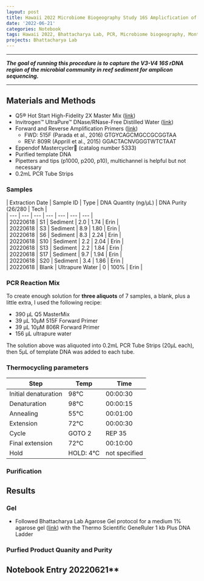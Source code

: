 ```yaml
---
layout: post  
title: Hawaii 2022 Microbiome Biogeography Study 16S Amplicfication of Sediment Samples Run 1  
date: '2022-06-21'  
categories: Notebook  
tags: Hawaii 2022, Bhattacharya Lab, PCR, Microbiome biogeography, Montipora capitata  
projects: Bhattacharya Lab  
---
```



--- 
***The goal of running this procedure is to capture the V3-V4 16S rDNA region of the microbial community in reef sediment for amplicon sequencing.***

---

## Materials  and Methods
- Q5® Hot Start High-Fidelity 2X Master Mix ([link](https://www.neb.com/products/m0494-q5-hot-start-high-fidelity-2x-master-mix#Product%20Information))  
- Invitrogen™ UltraPure™ DNase/RNase-Free Distilled Water ([link](https://www.fishersci.com/shop/products/invitrogen-ultrapure-dnase-rnase-free-distilled-water-1/10977023?ef_id=Cj0KCQjw2MWVBhCQARIsAIjbwoOfJUlLEvFyQ3UwofU1N_2spcOoN0fwEWrWqya9uM5h3DLkboodycwaAn4rEALw_wcB:G:s&ppc_id=PLA_goog_16713066638__10977023___10153541525911855182&ev_chn=shop&s_kwcid=AL!4428!3!!!!x!!10977023&gclid=Cj0KCQjw2MWVBhCQARIsAIjbwoOfJUlLEvFyQ3UwofU1N_2spcOoN0fwEWrWqya9uM5h3DLkboodycwaAn4rEALw_wcB))  
- Forward and Reverse Amplification Primers ([link](https://earthmicrobiome.org/protocols-and-standards/16s/))  
	- FWD: 515F (Parada et al., 2016) GTGYCAGCMGCCGCGGTAA  
	- REV: 809R (Apprill et al., 2015) GGACTACNVGGGTWTCTAAT  
- Eppendof Mastercycler (catalog number 5333)  
- Purified template DNA  
- Pipetters and tips (p1000, p200, p10), multichannel is helpful but not necessary  
- 0.2mL PCR Tube Strips

### Samples

 | Extraction Date  |  Sample ID | Type | DNA Quantity (ng/µL) | DNA Purity (26/280 | Tech |  
 | --- | --- | --- | --- | --- | --- | --- |  
| 20220618 | S1 | Sediment | 2.0 | 1.74 | Erin |  
| 20220618 | S3 | Sediment | 8.9 | 1.80 | Erin |  
| 20220618 | S6 | Sediment | 8.3 | 2.24 | Erin |  
| 20220618 | S10 | Sediment | 2.2 | 2.04 | Erin |  
| 20220618 | S13 | Sediment | 2.2 | 1.84 | Erin |  
| 20220618 | S17 | Sediment | 9.7 | 1.94 | Erin |  
| 20220618 | S20 | Sediment | 3.4 | 1.86 | Erin |  
| 20220618 | Blank | Ultrapure Water | 0 | 100% | Erin | 

### PCR Reaction Mix  
To create enough solution for **three aliquots** of 7 samples, a blank, plus a little extra, I used the following recipe:  
- 390 µL Q5 MasterMix
- 39 µL 10µM 515F Forward Primer
- 39 µL 10µM  806R Forward Primer  
- 156 µL ultrapure water

The solution above was aliquoted into 0.2mL PCR Tube Strips (20µL each), then 5µL of template DNA was added to each tube.

### Thermocycling parameters  
| Step | Temp | Time |  
| --- | --- | --- |  
| Initial denaturation | 98°C | 00:00:30 |  
| Denaturation | 98°C | 00:00:15 |  
| Annealing | 55°C | 00:01:00 |  
| Extension | 72°C | 00:00:30 |  
| Cycle | GOTO 2 | REP 35 |  
| Final extension | 72°C | 00:10:00 |  
| Hold | HOLD: 4°C | not specified |

### Purification

## Results


### Gel  
- Followed Bhattacharya Lab Agarose Gel protocol for a medium 1% agarose gel ([link](https://echille.github.io/E.-Chille-Open-Lab-Notebook/Bhattacharya-Lab-Gel-Electrophoresis-Protocols/))  with the Thermo Scientific GeneRuler 1 kb Plus DNA Ladder 

### Purfied Product Quanity and Purity

## Notebook Entry 20220621**  
![]()
